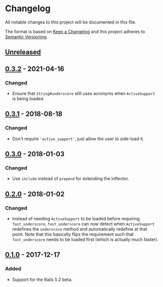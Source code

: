 # Changelog

All notable changes to this project will be documented in this file.

The format is based on [Keep a Changelog](http://keepachangelog.com/en/1.0.0/) and this project adheres to [Semantic Versioning](http://semver.org/spec/v2.0.0.html).

## [Unreleased]

## [0.3.2] - 2021-04-16

### Changed

- Ensure that `String#underscore` still uses acronyms when `ActiveSupport` is being loaded.

## [0.3.1] - 2018-08-18

### Changed

- Don't require `'active_support'`, just allow the user to side-load it.

## [0.3.0] - 2018-01-03

### Changed

- Use `include` instead of `prepend` for extending the inflector.

## [0.2.0] - 2018-01-02

### Changed

- Instead of needing `ActiveSupport` to be loaded before requiring `fast_underscore`, `fast_underscore` can now detect when `ActiveSupport` redefines the `underscore` method and automatically redefine at that point. Note that this basically flips the requirement such that `fast_underscore` needs to be loaded first (which is actually much faster).

## [0.1.0] - 2017-12-17

### Added

- Support for the Rails 5.2 beta.

[unreleased]: https://github.com/kddnewton/fast_underscore/compare/v0.3.2...HEAD
[0.3.2]: https://github.com/kddnewton/fast_underscore/compare/v0.3.1...v0.3.2
[0.3.1]: https://github.com/kddnewton/fast_underscore/compare/v0.3.0...v0.3.1
[0.3.0]: https://github.com/kddnewton/fast_underscore/compare/v0.2.0...v0.3.0
[0.2.0]: https://github.com/kddnewton/fast_underscore/compare/v0.1.0...v0.2.0
[0.1.0]: https://github.com/kddnewton/fast_underscore/compare/6981d0...v0.1.0
